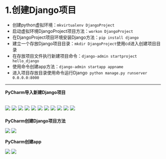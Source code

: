 
# 1.创建Django项目

* 创建python虚拟环境：`mkvirtualenv DjangoProject`
* 启动虚拟环境DjangoProject项目方法：`workon DjangoProject`   
* 在DjangoProject项目环境安装Django方法：`pip install django`
* 建立一个存放Django项目目录：`mkdir DjangoProject`使用cd进入创建项目目录
* 在存放项目文件执行新建项目命令：`django-admin startproject hello_django`
* 使用命令创建app方法：`django-admin startapp appname`
* 进入项目存放目录使用命令运行Django` python manage.py runserver 0.0.0.0:8000`
-----------------------------------------------------------------------

**PyCharm导入新建Django项目**

![](img/CreateDjangoProject1.jpg)
![](img/CreateDjangoProject2.jpg)
![](img/CreateDjangoProject3.jpg)
![](img/CreateDjangoProject4.jpg)
![](img/CreateDjangoProject5.jpg)
![](img/CreateDjangoProject6.jpg)
![](img/CreateDjangoProject7.jpg)
![](img/CreateDjangoProject8.jpg)
![](img/CreateDjangoProject9.jpg)
![](img/CreateDjangoProject10.jpg)
![](img/CreateDjangoProject11.jpg)
-----------------------------------------------------------------------

**PyCharm创建Django项目方法**

![](img/PyCharmCreateProject1.jpg)
![](img/PyCharmCreateProject2.jpg)

**PyCharm创建app**

![](img/PyCharmCreateProject3.jpg)
![](img/PyCharmCreateProject4.jpg)